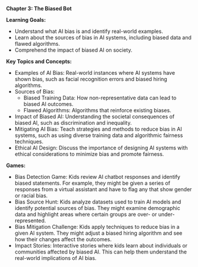 **Chapter 3: The Biased Bot**

**Learning Goals:**

- Understand what AI bias is and identify real-world examples.
- Learn about the sources of bias in AI systems, including biased data and flawed algorithms.
- Comprehend the impact of biased AI on society.

**Key Topics and Concepts:**

- Examples of AI Bias: Real-world instances where AI systems have shown bias, such as facial recognition errors and biased hiring algorithms.
- Sources of Bias:
   - Biased Training Data: How non-representative data can lead to biased AI outcomes.
   - Flawed Algorithms: Algorithms that reinforce existing biases.
- Impact of Biased AI: Understanding the societal consequences of biased AI, such as discrimination and inequality.
- Mitigating AI Bias: Teach strategies and methods to reduce bias in AI systems, such as using diverse training data and algorithmic fairness techniques.
- Ethical AI Design: Discuss the importance of designing AI systems with ethical considerations to minimize bias and promote fairness.

**Games:**

- Bias Detection Game: Kids review AI chatbot responses and identify biased statements. For example, they might be given a series of responses from a virtual assistant and have to flag any that show gender or racial bias.
- Bias Source Hunt: Kids analyze datasets used to train AI models and identify potential sources of bias. They might examine demographic data and highlight areas where certain groups are over- or under-represented.
- Bias Mitigation Challenge: Kids apply techniques to reduce bias in a given AI system. They might adjust a biased hiring algorithm and see how their changes affect the outcomes.
- Impact Stories: Interactive stories where kids learn about individuals or communities affected by biased AI. This can help them understand the real-world implications of AI bias.